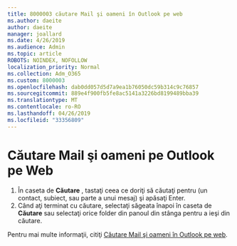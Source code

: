 ```yaml
---
title: 8000003 căutare Mail şi oameni în Outlook pe web
ms.author: daeite
author: daeite
manager: joallard
ms.date: 4/26/2019
ms.audience: Admin
ms.topic: article
ROBOTS: NOINDEX, NOFOLLOW
localization_priority: Normal
ms.collection: Adm_O365
ms.custom: 8000003
ms.openlocfilehash: dab0dd057d5d7a9ea1b76050dc59b314c9c76857
ms.sourcegitcommit: 889e4f900fb5fe8ac5141a3226bd8199489bba39
ms.translationtype: MT
ms.contentlocale: ro-RO
ms.lasthandoff: 04/26/2019
ms.locfileid: "33356809"
---
```

# <a name="search-mail-and-people-on-outlook-on-the-web"></a>Căutare Mail şi oameni pe Outlook pe Web

1. În caseta de **Căutare** , tastaţi ceea ce doriţi să căutaţi pentru (un contact, subiect, sau parte a unui mesaj) şi apăsaţi Enter.
2. Când aţi terminat cu căutare, selectaţi săgeata înapoi în caseta de **Căutare** sau selectaţi orice folder din panoul din stânga pentru a ieşi din căutare.

Pentru mai multe informaţii, citiţi [Căutare Mail şi oameni în Outlook pe web](https://support.office.com/article/b27e5eb7-3255-4c61-bf16-1c6a16bc2e6b).